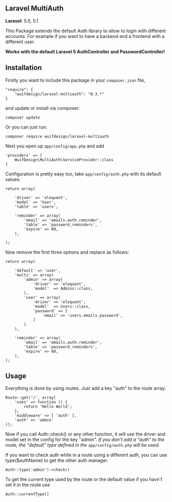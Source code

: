 ## Laravel MultiAuth

**Laravel**: 5.0, 5.1

This Package extends the default Auth library to allow to login with different accounts.
For example if you want to have a backend and a frontend with a different user.

**Works with the default Laravel 5 AuthController and PasswordController!**

## Installation ##

Firstly you want to include this package in your `composer.json` file,

    "require": {
        "wuifdesign/laravel-multiauth": "0.3.*"
    }

and update or install via composer:

    composer update

Or you can just run:

    composer require wuifdesign/laravel-multiauth

Next you open up `app/config/app.php` and add

    'providers' => [
        WuifDesign\MultiAuth\ServiceProvider::class
    ]

Configuration is pretty easy too, take `app/config/auth.php` with its default values:

    return array(

        'driver' => 'eloquent',
        'model' => 'User',
        'table' => 'users',

        'reminder' => array(
            'email' => 'emails.auth.reminder',
            'table' => 'password_reminders',
            'expire' => 60,
        ),

    );

Now remove the first three options and replace as follows:

    return array(

        'default' => 'user',
        'multi' => array(
            'admin' => array(
                'driver' => 'eloquent',
                'model'  => Admins::class,
            ),
            'user' => array(
                'driver' => 'eloquent',
                'model'  => Users::class,
                'password' => [
                    'email' => 'users.emails.password',
                ]
            )
        ),

        'reminder' => array(
            'email' => 'emails.auth.reminder',
            'table' => 'password_reminders',
            'expire' => 60,
        ),
    );

## Usage ##

Everything is done by using routes. Just add a key "auth" to the route array.

    Route::get('/', array(
        'uses' => function () {
            return 'Hello World';
        },
        'middleware' => [ 'auth' ],
        'auth' => 'admin'
    ));

Now if you call Auth::check() or any other function, it will use the driver and model set in the config for the key "admin".
*If you don't add a "auth" to the route, the "default" type defined in the `app/config/auth.php` will be used.*

If you want to check auth while in a route using a different auth, you can use type($authName) to get the other auth manager.

    Auth::type('admin')->check()

To get the current type used by the route or the default value if you havn't set it in the route use

    Auth::currentType()